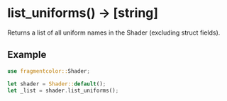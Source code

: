 # list_uniforms() -> [string]

Returns a list of all uniform names in the Shader (excluding struct fields).

## Example

```rust
use fragmentcolor::Shader;

let shader = Shader::default();
let _list = shader.list_uniforms();
```
